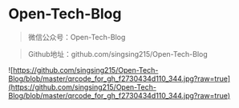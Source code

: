 # Open-Tech-Blog

> 微信公众号：Open-Tech-Blog

> Github地址：github.com/singsing215/Open-Tech-Blog

![https://github.com/singsing215/Open-Tech-Blog/blob/master/qrcode_for_gh_f2730434d110_344.jpg?raw=true](https://github.com/singsing215/Open-Tech-Blog/blob/master/qrcode_for_gh_f2730434d110_344.jpg?raw=true)
